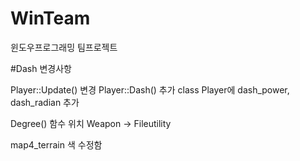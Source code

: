 # WinTeam
윈도우프로그래밍 팀프로젝트

#Dash 변경사항

Player::Update() 변경
Player::Dash() 추가
class Player에 dash_power, dash_radian 추가

Degree() 함수 위치 Weapon -> Fileutility

map4_terrain 색 수정함
